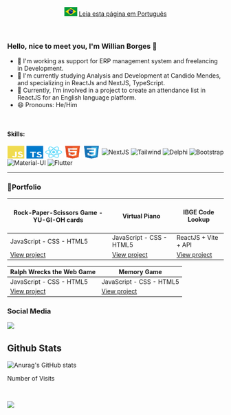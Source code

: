 <div align="center">
  <img  alt="Brasil" height="21" width="30" src="https://github.com/WBorges1984/icons/blob/main/Bandeiras/brasil-qd.png?raw=true">
  <a href="https://google.com"><span>Leia esta página em Português</span></a>
  </br></br></br>
</div> 

### Hello, nice to meet you, I'm Willian Borges 👋

- 🔭 I'm working as support for ERP management system and freelancing in Development.
- 🌱 I'm currently studying Analysis and Development at Candido Mendes, and specializing in ReactJs and NextJS, TypeScript.
- 🥇 Currently, I'm involved in a project to create an attendance list in ReactJS for an English language platform.
- 😄 Pronouns: He/Him

<div style="display: inline_block"><br>
  <h4>Skills:</h4>
  <img align="center" alt="JavaScript" height="30" width="40" src="https://raw.githubusercontent.com/devicons/devicon/master/icons/javascript/javascript-plain.svg">
  <img align="center" alt="TypeScript" height="30" width="40" src="https://raw.githubusercontent.com/devicons/devicon/master/icons/typescript/typescript-plain.svg">
  <img align="center" alt="React" height="30" width="40" src="https://raw.githubusercontent.com/devicons/devicon/master/icons/react/react-original.svg">
  <img align="center" alt="HTML5" height="30" width="40" src="https://raw.githubusercontent.com/devicons/devicon/master/icons/html5/html5-original.svg">
  <img align="center" alt="CSS3" height="30" width="40" src="https://raw.githubusercontent.com/devicons/devicon/master/icons/css3/css3-original.svg">
  <img align="center" alt="NextJS" height="30" width="40" src="https://www.datocms-assets.com/75941/1657707878-nextjs_logo.png">
  <img align="center" alt="Tailwind" height="30" width="90" src="https://encrypted-tbn0.gstatic.com/images?q=tbn:ANd9GcT017OY1kOdvdn-MZkgVZG_xSz-x95RYMtGbg&usqp=CAU">
  <img align="center" alt="Delphi" height="30" width="40" src="https://d2ohlsp9gwqc7h.cloudfront.net/images/logos/logo-page/delphi-logo-1024.png">
  <img align="center" alt="Bootstrap" height="30" width="40" src="https://getbootstrap.com/docs/5.3/assets/brand/bootstrap-logo-shadow.png">
  <img align="center" alt="Material-UI" height="30" width="40" src="https://mui.com/static/logo.png">
  <img align="center" alt="Flutter" height="60" width="80" src="https://storage.googleapis.com/cms-storage-bucket/ec64036b4eacc9f3fd73.svg">
</div>
<hr>
<h3>💼<strong>Portfolio</strong></h3>

|<h4>Rock-Paper-Scissors Game - YU-GI-OH cards</h4>|<h4>Virtual Piano</h4>| IBGE Code Lookup |
| --- | --- | ---|
|JavaScript - CSS - HTML5|  JavaScript - CSS - HTML5 |  ReactJS + Vite + API |
|<a href="https://js-yugioh-assets-three.vercel.app/" target="_blank">View project</a>|<a href="https://vercel.com/wborges1984/piano-simulator" target="_blank">View project</a>|<a href="https://pesquisa-cod-ibge.vercel.app/" target="_blank">View project</a>|

|Ralph Wrecks the Web Game|Memory Game|
| --- | --- |
|JavaScript - CSS - HTML5|JavaScript - CSS - HTML5|
|<a href="https://detona-ralph-one.vercel.app/" target="_blank">View project</a>|<a href="https://memory-game-indol-ten.vercel.app/" target="_blank">View project</a>|

### <h3>Social Media</h3>
<div style="align: "center">
<a href="https://www.linkedin.com//in/willian-borges-60b7b068" target="_blank"><img src="https://img.shields.io/badge/-LinkedIn-%230077B5?style=for-the-badge&logo=linkedin&logoColor=white" target="_blank"></a> 
</div>

## Github Stats
![Anurag's GitHub stats](https://github-readme-stats.vercel.app/api?username=WBorges1984&show_icons=true&theme=radical)
</br>
<p align="left">Number of Visits</p>
</br>
<p align="left"> <img align="left" src="https://profile-counter.glitch.me/WBorges1984/count.svg" /></p>
